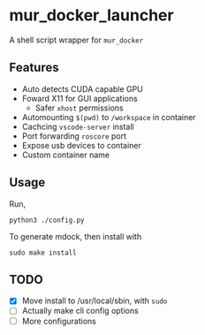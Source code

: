 # mur_docker_launcher
A shell script wrapper for `mur_docker`

## Features
 - Auto detects CUDA capable GPU
 - Foward X11 for GUI applications
   - Safer `xhost` permissions
 - Automounting `$(pwd)` to `/workspace` in container
 - Cachcing `vscode-server` install
 - Port forwarding `roscore` port
 - Expose usb devices to container
 - Custom container name

## Usage
Run,
```
python3 ./config.py
```
To generate mdock, then install with
```
sudo make install
```

## TODO
- [x] Move install to /usr/local/sbin, with `sudo`
- [ ] Actually make cli config options
- [ ] More configurations
